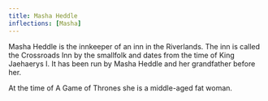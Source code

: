 ```yaml
---
title: Masha Heddle
inflections: [Masha]
---
```


Masha Heddle is the innkeeper of an inn in the Riverlands. The inn is called the Crossroads Inn by the smallfolk and dates from the time of King Jaehaerys I. It has been run by Masha Heddle and her grandfather before her.

At the time of A Game of Thrones she is a middle-aged fat woman.


